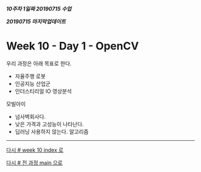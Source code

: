 ***10주차 1일짜 20190715 수업***

***20190715 마지막업데이트***

# Week 10 - Day 1 - OpenCV


우리 과정은 아래 목표로 한다.
* 자율주행 로봇
* 인공지능 산업군
* 인더스티리얼 IO 영상분석


모빌아이 
* 넘사벽회사다.
* 낮은 가격과 고성능이 나타난다.
* 딥러닝 사용하지 않는다. 알고리즘


---
[다시 # week 10 index 로](../w10.md)

[다시 # 전 과정 main 으로](../../README.md)

